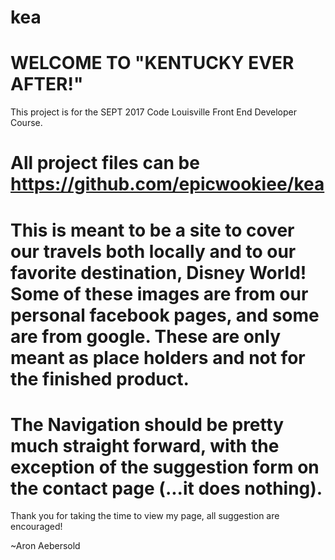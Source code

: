 # kea
 WELCOME TO "KENTUCKY EVER AFTER!"
 ===================================

 This project is for the SEPT 2017 Code Louisville Front End Developer Course.

 All project files can be https://github.com/epicwookiee/kea
====================================

This is meant to be a site to cover our travels both locally and to our favorite
destination, Disney World! Some of these images are from our personal facebook
pages, and some are from google. These are only meant as place holders and not
for the finished product.
====================================

The Navigation should be pretty much straight forward, with the exception of the
suggestion form on the contact page (...it does nothing).
====================================

Thank you for taking the time to view my page, all suggestion are encouraged!

~Aron Aebersold 

